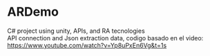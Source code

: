 # ARDemo
C# project using unity, APIs, and RA tecnologies
<br>API connection and Json extraction data, codigo basado en el video: https://www.youtube.com/watch?v=Yp8uPxEn6Vg&t=1s
